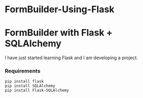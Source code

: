 # FormBuilder-Using-Flask

# FormBuilder with Flask + SQLAlchemy


I have just started learning Flask and I am developing a project.

### Requirements

    pip install flask
    pip install SQLAlchemy
    pip install Flask-SQLAlchemy
